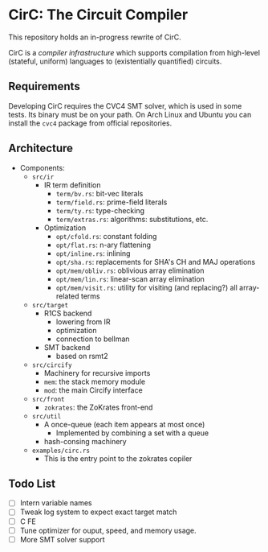 # CirC: The Circuit Compiler

This repository holds an in-progress rewrite of CirC.

CirC is a *compiler infrastructure* which supports compilation from
high-level (stateful, uniform) languages to (existentially quantified)
circuits.

## Requirements

Developing CirC requires the CVC4 SMT solver, which is used in some tests. Its
binary must be on your path. On Arch Linux and Ubuntu you can install the
`cvc4` package from official repositories.

## Architecture

* Components:
  * `src/ir`
    * IR term definition
      * `term/bv.rs`: bit-vec literals
      * `term/field.rs`: prime-field literals
      * `term/ty.rs`: type-checking
      * `term/extras.rs`: algorithms: substitutions, etc.
    * Optimization
      * `opt/cfold.rs`: constant folding
      * `opt/flat.rs`: n-ary flattening
      * `opt/inline.rs`: inlining
      * `opt/sha.rs`: replacements for SHA's CH and MAJ operations
      * `opt/mem/obliv.rs`: oblivious array elimination
      * `opt/mem/lin.rs`: linear-scan array elimination
      * `opt/mem/visit.rs`: utility for visiting (and replacing?) all
         array-related terms
  * `src/target`
    * R1CS backend
      * lowering from IR
      * optimization
      * connection to bellman
    * SMT backend
      * based on rsmt2
  * `src/circify`
    * Machinery for recursive imports
    * `mem`: the stack memory module
    * `mod`: the main Circify interface
  * `src/front`
    * `zokrates`: the ZoKrates front-end
  * `src/util`
    * A once-queue (each item appears at most once)
      * Implemented by combining a set with a queue
    * hash-consing machinery
  * `examples/circ.rs`
    * This is the entry point to the zokrates copiler

## Todo List

- [ ] Intern variable names
- [ ] Tweak log system to expect exact target match
- [ ] C FE
- [ ] Tune optimizer for ouput, speed, and memory usage.
- [ ] More SMT solver support
